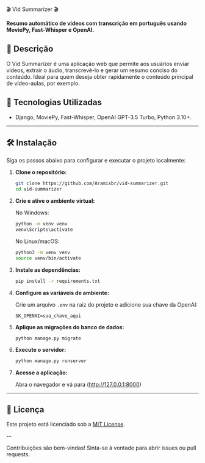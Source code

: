🎬 Vid Summarizer 🎬

**Resumo automático de vídeos com transcrição em português usando MoviePy, Fast-Whisper e OpenAI.**

## 📌 Descrição

O Vid Summarizer é uma aplicação web que permite aos usuários enviar vídeos, extrair o áudio, transcrevê-lo e gerar um resumo conciso do conteúdo. Ideal para quem deseja obter rapidamente o conteúdo principal de vídeo-aulas, por exemplo.

## 🚀 Tecnologias Utilizadas

* Django, MoviePy, Fast-Whisper, OpenAI GPT-3.5 Turbo, Python 3.10+.

---

## 🛠️ Instalação

Siga os passos abaixo para configurar e executar o projeto localmente:

1. **Clone o repositório:**

   ```bash
   git clone https://github.com/Aramisbr/vid-summarizer.git
   cd vid-summarizer
   ```

2. **Crie e ative o ambiente virtual:**

   No Windows:

   ```bash
   python -m venv venv
   venv\Scripts\activate
   ```

   No Linux/macOS:

   ```bash
   python3 -m venv venv
   source venv/bin/activate
   ```

3. **Instale as dependências:**

   ```bash
   pip install -r requirements.txt
   ```

4. **Configure as variáveis de ambiente:**

   Crie um arquivo `.env` na raiz do projeto e adicione sua chave da OpenAI:

   ```env
   SK_OPENAI=sua_chave_aqui
   ```

5. **Aplique as migrações do banco de dados:**

   ```bash
   python manage.py migrate
   ```

6. **Execute o servidor:**

   ```bash
   python manage.py runserver
   ```

7. **Acesse a aplicação:**

   Abra o navegador e vá para (http://127.0.0.1:8000)

---

## 📄 Licença

Este projeto está licenciado sob a [MIT License](LICENSE).

--

Contribuições são bem-vindas! Sinta-se à vontade para abrir issues ou pull requests.
